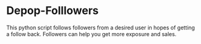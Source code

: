 # Depop-Folllowers
This python script follows followers from a desired user in hopes of getting a follow back. Followers can help you get more exposure and sales.
